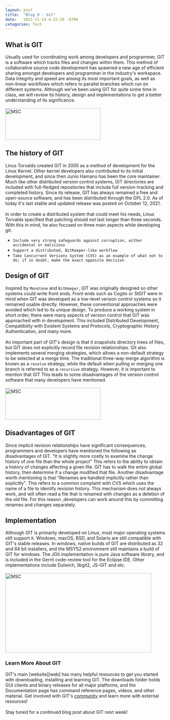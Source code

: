 ```yaml
---
layout: post
title:  "Blog 9 - Git"
date:   2021-11-14 4:15:29 -0700
categories: Tech
---
```

## What is GIT
Usually used for coordinating work among developers and programmer, GIT is a software which tracks files and changes within them. This method of collaborative source code development has spawned a new age of efficient sharing amongst developers and programmer in the industry's workspace. Data Integrity and speed are among its most important goals, as well as non-linear workflows which refers to parallel branches which run on different systems. Although we've been using GIT for quite some time in class, we will review its history, design and implementations to get a better understanding of its significance. 
<br/><br/>
<img src="https://miro.medium.com/max/910/1*Wjxx83j-qyiNvFBy1yOA1w.jpeg" alt="MSC" width="300" height="100">
<br/>

## The history of GIT
Linus Torvalds created GIT in 2005 as a method of development for the Linux Kernel. Other kernel developers also contributed to its initial development, and since then Junio Hamano has been the core maintainer. Much like other distributed version control systems, GIT directories are included with full-fledged repositories that include full version-tracking and completed history. Since its release, GIT has always remained a free and open-source software, and has been distributed through the GPL 2.0. As of today it's last stable and updated release was posted on October 12, 2021.
<br/><br/>
In order to create a distributed system that could meet his needs, Linus Torvalds specified that patching should not last longer than three seconds. With this in mind, he also focused on three main aspects while developing git:

- `Include very strong safeguards against corruption, either accidental or malicious`
- `Support a distributed, BitKeeper-like workflow`
- `Take Concurrent Versions System (CVS) as an example of what not to do; if in doubt, make the exact opposite decision`

## Design of GIT
Inspired by `Monotone` and `BitKeeper`, GIT was originally designed so other systems could write front ends. Front ends such as Cogito or StGIT were in mind when GIT was developed as a low-level version control systems so it remained usable directly. However, these conventional approaches were avoided which led to its unique design. To produce a working system in short order, there were many aspects of version control that GIT was approached with in development. This included Distributed Development, Compatibility with Existent Systems and Protocols, Cryptographic History Authentication, and many more. 
<br/><br/>
An important part of GIT's design is that it snapshots directory trees of files, but GIT does not explicitly record file revision relationships. Git also implements several merging strategies, which allows a non-default strategy to be selected at a merge time. The traditional three-way merge algorithm is known as a `resolve` strategy, while the default when pulling or merging one branch is referred to as a `recursive` strategy. However, it is important to mention that GIT This leads to some disadvantages of the version control software that many developers have mentioned. 
<br/><br/>
<img src="https://i.stack.imgur.com/rd1YL.png" alt="MSC" width="300" height="100">
<br/>

## Disadvantages of GIT
Since implicit revision relationships have significant consequences, programmers and developers have mentioned the following as disadvantages of GIT. "It is slightly more costly to examine the change history of one file than the whole project" This refers to the ability to obtain a history of changes affecting a given file. GIT has to walk the entire global history, then determine if a change modified that file. Another disadvantage worth mentioning is that "Renames are handled implicitly rather than explicitly". This refers to a common complaint with CVS which uses the name of a file to identify revision history. This mechanism does not always work, and will often read a file that is renamed with changes as a deletion of the old file. For this reason ,developers can work around this by committing renames and changes separately. 

## Implementation
Although GIT is primarily developed on Linux, most major operating systems still support it. Windows, macOS, BSD, and Solaris are still compatible with GIT's stable releases. In windows, native builds of GIT are distributed as 32 and 64 bit installers, and the MSYS2 environment still maintains a build of GIT for windows. The JGit implementation is pure Java software library, and is included in the Gerrit code-review tool for the Eclipse IDE. Other implementations include Dulwich, libgit2, JS-GIT and etc.
<br/><br/>
<img src="https://www.tekkiwebsolutions.com/wp-content/uploads/Top-CSS-Frameworks.jpg" alt="MSC" width="460" height="250">

### Learn More About GIT
GIT's main [website][web] has many helpful resources to get you started with downloading, installing and learning GIT. The downloads folder holds GUI clients and binary releases for all major platforms, and the Documentation page has command reference pages, videos, and other material. Get involved with GIT's [community][forum-io] and learn more with external resources!
<br/><br/>
Stay tuned for a continued blog post about GIT next week!

[web-io]: https://git-scm.com/
[forum-io]: https://git-scm.com/community

